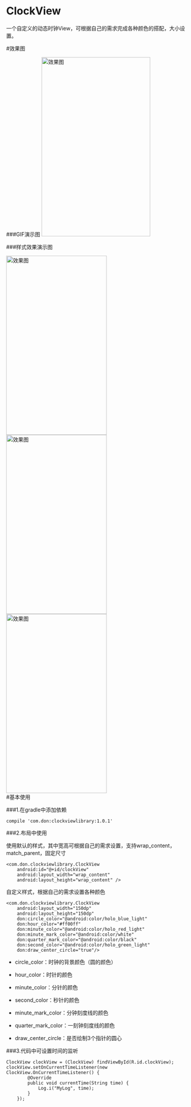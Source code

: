 # ClockView
一个自定义的动态时钟View，可根据自己的需求完成各种颜色的搭配，大小设置。

#效果图

###GIF演示图
<img src="https://github.com/zhijieeeeee/ClockView/blob/master/screenshot/preview.gif" width = "292" height = "480" alt="效果图" />

###样式效果演示图
<div>
<img src="https://github.com/zhijieeeeee/ClockView/blob/master/screenshot/pre1.png" width = "270" height = "480" alt="效果图" />
<img src="https://github.com/zhijieeeeee/ClockView/blob/master/screenshot/pre2.png" width = "270" height = "480" alt="效果图" />
<img src="https://github.com/zhijieeeeee/ClockView/blob/master/screenshot/pre3.png" width = "270" height = "480" alt="效果图" />
</div>
#基本使用

###1.在gradle中添加依赖
	
	compile 'com.don:clockviewlibrary:1.0.1'

###2.布局中使用

使用默认的样式，其中宽高可根据自己的需求设置，支持wrap\_content，match\_parent，固定尺寸

	<com.don.clockviewlibrary.ClockView
        android:id="@+id/clockView"
        android:layout_width="wrap_content"
        android:layout_height="wrap_content" />

自定义样式，根据自己的需求设置各种颜色
	
	<com.don.clockviewlibrary.ClockView
        android:layout_width="150dp"
        android:layout_height="150dp"
        don:circle_color="@android:color/holo_blue_light"
        don:hour_color="#ff00ff"
        don:minute_color="@android:color/holo_red_light"
        don:minute_mark_color="@android:color/white"
        don:quarter_mark_color="@android:color/black"
        don:second_color="@android:color/holo_green_light" 
		don:draw_center_circle="true"/>


* circle\_color：时钟的背景颜色（圆的颜色）

* hour\_color：时针的颜色

* minute\_color：分针的颜色

* second\_color：秒针的颜色

* minute\_mark\_color：分钟刻度线的颜色

* quarter\_mark\_color：一刻钟刻度线的颜色

* draw\_center\_circle：是否绘制3个指针的圆心



###3.代码中可设置时间的监听

	ClockView clockView = (ClockView) findViewById(R.id.clockView);
    clockView.setOnCurrentTimeListener(new ClockView.OnCurrentTimeListener() {
            @Override
            public void currentTime(String time) {
                Log.i("MyLog", time);
            }
        });

